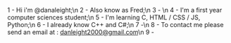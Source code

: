 1 - Hi i'm @danaleight;\n
2 - Also know as Fred;\n
3 - \n
4 - I'm a first year computer sciences student;\n
5 - I'm learning C, HTML / CSS / JS, Python;\n
6 - I already know C++ and C#;\n
7 -\n
8 - To contact me please send an email at : danleight2000@gmail.com\n
9 - 

